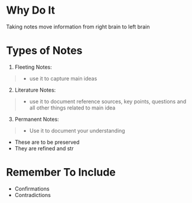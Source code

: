 # Why Do It
Taking notes move information from right brain to left brain

# Types of Notes
1. Fleeting Notes:
> - use it to capture main ideas
2. Literature Notes:
> - use it to document reference sources, key points, questions and all other things related to main idea
3. Permanent Notes: 
> - Use it to document your understanding
  - These are to be preserved
  - They are refined and str

# Remember To Include
- Confirmations
- Contradictions